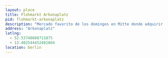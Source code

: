 ```yaml
---
layout: place
title: Flohmarkt Arkonaplatz
pid: flohmarkt-arkonaplatz
description: "Mercado favorito de los domingos en Mitte donde adquirir libros, discos, vajillas, muebles, juguetes, y basurillas de hoy y de siempre."
address: "Arkonaplatz"
latlng:
  - 52.53740688711875
  - 13.402544452482864
location: berlin
---
```

